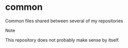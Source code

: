 # common

Common files shared between several of my repositories

> [!NOTE]  
> This repository does not probably make sense by itself.
